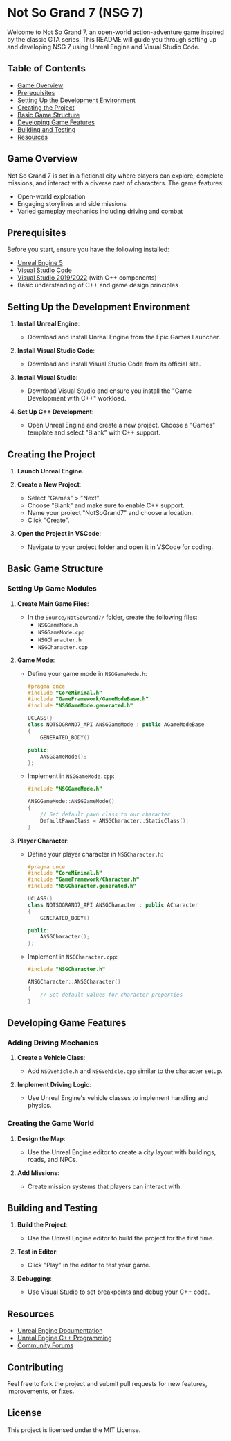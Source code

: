 # Not So Grand 7 (NSG 7)

Welcome to Not So Grand 7, an open-world action-adventure game inspired by the classic GTA series. This README will guide you through setting up and developing NSG 7 using Unreal Engine and Visual Studio Code.

## Table of Contents

- [Game Overview](#game-overview)
- [Prerequisites](#prerequisites)
- [Setting Up the Development Environment](#setting-up-the-development-environment)
- [Creating the Project](#creating-the-project)
- [Basic Game Structure](#basic-game-structure)
- [Developing Game Features](#developing-game-features)
- [Building and Testing](#building-and-testing)
- [Resources](#resources)

## Game Overview

Not So Grand 7 is set in a fictional city where players can explore, complete missions, and interact with a diverse cast of characters. The game features:

- Open-world exploration
- Engaging storylines and side missions
- Varied gameplay mechanics including driving and combat

## Prerequisites

Before you start, ensure you have the following installed:

- [Unreal Engine 5](https://www.unrealengine.com/en-US/download)
- [Visual Studio Code](https://code.visualstudio.com/)
- [Visual Studio 2019/2022](https://visualstudio.microsoft.com/) (with C++ components)
- Basic understanding of C++ and game design principles

## Setting Up the Development Environment

1. **Install Unreal Engine**:
   - Download and install Unreal Engine from the Epic Games Launcher.

2. **Install Visual Studio Code**:
   - Download and install Visual Studio Code from its official site.

3. **Install Visual Studio**:
   - Download Visual Studio and ensure you install the "Game Development with C++" workload.

4. **Set Up C++ Development**:
   - Open Unreal Engine and create a new project. Choose a "Games" template and select "Blank" with C++ support.

## Creating the Project

1. **Launch Unreal Engine**.
2. **Create a New Project**:
   - Select "Games" > "Next".
   - Choose "Blank" and make sure to enable C++ support.
   - Name your project "NotSoGrand7" and choose a location.
   - Click "Create".

3. **Open the Project in VSCode**:
   - Navigate to your project folder and open it in VSCode for coding.

## Basic Game Structure

### Setting Up Game Modules

1. **Create Main Game Files**:
   - In the `Source/NotSoGrand7/` folder, create the following files:
     - `NSGGameMode.h`
     - `NSGGameMode.cpp`
     - `NSGCharacter.h`
     - `NSGCharacter.cpp`

2. **Game Mode**:
   - Define your game mode in `NSGGameMode.h`:
     ```cpp
     #pragma once
     #include "CoreMinimal.h"
     #include "GameFramework/GameModeBase.h"
     #include "NSGGameMode.generated.h"

     UCLASS()
     class NOTSOGRAND7_API ANSGGameMode : public AGameModeBase
     {
         GENERATED_BODY()

     public:
         ANSGGameMode();
     };
     ```
   - Implement in `NSGGameMode.cpp`:
     ```cpp
     #include "NSGGameMode.h"

     ANSGGameMode::ANSGGameMode()
     {
         // Set default pawn class to our character
         DefaultPawnClass = ANSGCharacter::StaticClass();
     }
     ```

3. **Player Character**:
   - Define your player character in `NSGCharacter.h`:
     ```cpp
     #pragma once
     #include "CoreMinimal.h"
     #include "GameFramework/Character.h"
     #include "NSGCharacter.generated.h"

     UCLASS()
     class NOTSOGRAND7_API ANSGCharacter : public ACharacter
     {
         GENERATED_BODY()

     public:
         ANSGCharacter();
     };
     ```
   - Implement in `NSGCharacter.cpp`:
     ```cpp
     #include "NSGCharacter.h"

     ANSGCharacter::ANSGCharacter()
     {
         // Set default values for character properties
     }
     ```

## Developing Game Features

### Adding Driving Mechanics

1. **Create a Vehicle Class**:
   - Add `NSGVehicle.h` and `NSGVehicle.cpp` similar to the character setup.

2. **Implement Driving Logic**:
   - Use Unreal Engine's vehicle classes to implement handling and physics.

### Creating the Game World

1. **Design the Map**:
   - Use the Unreal Engine editor to create a city layout with buildings, roads, and NPCs.

2. **Add Missions**:
   - Create mission systems that players can interact with.

## Building and Testing

1. **Build the Project**:
   - Use the Unreal Engine editor to build the project for the first time.
   
2. **Test in Editor**:
   - Click "Play" in the editor to test your game.

3. **Debugging**:
   - Use Visual Studio to set breakpoints and debug your C++ code.

## Resources

- [Unreal Engine Documentation](https://docs.unrealengine.com/)
- [Unreal Engine C++ Programming](https://www.unrealengine.com/en-US/onlinelearning-courses/c-introduction)
- [Community Forums](https://forums.unrealengine.com/)

## Contributing

Feel free to fork the project and submit pull requests for new features, improvements, or fixes.

## License

This project is licensed under the MIT License.
